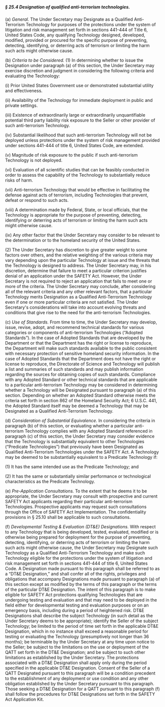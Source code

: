 ##### § 25.4 Designation of qualified anti-terrorism technologies. #####

(a) *General.* The Under Secretary may Designate as a Qualified Anti-Terrorism Technology for purposes of the protections under the system of litigation and risk management set forth in sections 441-444 of Title 6, United States Code, any qualifying Technology designed, developed, modified, provided or procured for the specific purpose of preventing, detecting, identifying, or deterring acts of terrorism or limiting the harm such acts might otherwise cause.

(b) *Criteria to be Considered.* (1) In determining whether to issue the Designation under paragraph (a) of this section, the Under Secretary may exercise discretion and judgment in considering the following criteria and evaluating the Technology:

(i) Prior United States Government use or demonstrated substantial utility and effectiveness.

(ii) Availability of the Technology for immediate deployment in public and private settings.

(iii) Existence of extraordinarily large or extraordinarily unquantifiable potential third party liability risk exposure to the Seller or other provider of such anti-terrorism Technology.

(iv) Substantial likelihood that such anti-terrorism Technology will not be deployed unless protections under the system of risk management provided under sections 441-444 of title 6, United States Code, are extended.

(v) Magnitude of risk exposure to the public if such anti-terrorism Technology is not deployed.

(vi) Evaluation of all scientific studies that can be feasibly conducted in order to assess the capability of the Technology to substantially reduce risks of harm.

(vii) Anti-terrorism Technology that would be effective in facilitating the defense against acts of terrorism, including Technologies that prevent, defeat or respond to such acts.

(viii) A determination made by Federal, State, or local officials, that the Technology is appropriate for the purpose of preventing, detecting, identifying or deterring acts of terrorism or limiting the harm such acts might otherwise cause.

(ix) Any other factor that the Under Secretary may consider to be relevant to the determination or to the homeland security of the United States.

(2) The Under Secretary has discretion to give greater weight to some factors over others, and the relative weighting of the various criteria may vary depending upon the particular Technology at issue and the threats that the Technology is designed to address. The Under Secretary may, in his discretion, determine that failure to meet a particular criterion justifies denial of an application under the SAFETY Act. However, the Under Secretary is not required to reject an application that fails to meet one or more of the criteria. The Under Secretary may conclude, after considering all of the relevant criteria and any other relevant factors, that a particular Technology merits Designation as a Qualified Anti-Terrorism Technology even if one or more particular criteria are not satisfied. The Under Secretary's considerations will take into account evolving threats and conditions that give rise to the need for the anti-terrorism Technologies.

(c) *Use of Standards.* From time to time, the Under Secretary may develop, issue, revise, adopt, and recommend technical standards for various categories or components of anti-terrorism Technologies (“Adopted Standards”). In the case of Adopted Standards that are developed by the Department or that the Department has the right or license to reproduce, the Department will make such standards available to the public consistent with necessary protection of sensitive homeland security information. In the case of Adopted Standards that the Department does not have the right or license to reproduce, the Directorate of Science and Technology will publish a list and summaries of such standards and may publish information regarding the sources for obtaining copies of such standards. Compliance with any Adopted Standard or other technical standards that are applicable to a particular anti-terrorism Technology may be considered in determining whether a Technology will be Designated pursuant to paragraph (a) of this section. Depending on whether an Adopted Standard otherwise meets the criteria set forth in section 862 of the Homeland Security Act; 6 U.S.C. 441, the Adopted Standard itself may be deemed a Technology that may be Designated as a Qualified Anti-Terrorism Technology.

(d) *Consideration of Substantial Equivalence.* In considering the criteria in paragraph (b) of this section, or evaluating whether a particular anti-terrorism Technology complies with any Adopted Standard referenced in paragraph (c) of this section, the Under Secretary may consider evidence that the Technology is substantially equivalent to other Technologies (“Predicate Technologies”) that previously have been Designated as Qualified Anti-Terrorism Technologies under the SAFETY Act. A Technology may be deemed to be substantially equivalent to a Predicate Technology if:

(1) It has the same intended use as the Predicate Technology; and

(2) It has the same or substantially similar performance or technological characteristics as the Predicate Technology.

(e) *Pre-Application Consultations.* To the extent that he deems it to be appropriate, the Under Secretary may consult with prospective and current SAFETY Act applicants regarding their particular anti-terrorism Technologies. Prospective applicants may request such consultations through the Office of SAFETY Act Implementation. The confidentiality provisions in § 25.10 shall be applicable to such consultations.

(f) *Developmental Testing & Evaluation (DT&E) Designations.* With respect to any Technology that is being developed, tested, evaluated, modified or is otherwise being prepared for deployment for the purpose of preventing, detecting, identifying, or deterring acts of terrorism or limiting the harm such acts might otherwise cause, the Under Secretary may Designate such Technology as a Qualified Anti-Terrorism Technology and make such Technology eligible for the protections under the system of litigation and risk management set forth in sections 441-444 of title 6, United States Code. A Designation made pursuant to this paragraph shall be referred to as a “DT&E Designation,” and shall confer all of the rights, privileges and obligations that accompany Designations made pursuant to paragraph (a) of this section except as modified by the terms of this paragraph or the terms of the particular DT&E Designation. The intent of this paragraph is to make eligible for SAFETY Act protections qualifying Technologies that are undergoing testing and evaluation and that may need to be deployed in the field either for developmental testing and evaluation purposes or on an emergency basis, including during a period of heightened risk. DT&E Designations shall describe the subject Technology (in such detail as the Under Secretary deems to be appropriate); identify the Seller of the subject Technology; be limited to the period of time set forth in the applicable DT&E Designation, which in no instance shall exceed a reasonable period for testing or evaluating the Technology (presumptively not longer than 36 months); be terminable by the Under Secretary at any time upon notice to the Seller; be subject to the limitations on the use or deployment of the QATT set forth in the DT&E Designation; and be subject to such other limitations as established by the Under Secretary. The protections associated with a DT&E Designation shall apply only during the period specified in the applicable DT&E Designation. Consent of the Seller of a QATT Designated pursuant to this paragraph will be a condition precedent to the establishment of any deployment or use condition and any other obligation established by the Under Secretary pursuant to this paragraph. Those seeking a DT&E Designation for a QATT pursuant to this paragraph (f) shall follow the procedures for DT&E Designations set forth in the SAFETY Act Application Kit.